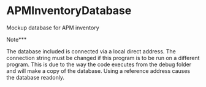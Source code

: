 # APMInventoryDatabase
Mockup database for APM inventory

Note***

The database included is connected via a local direct address. The connection string must be changed if this program is to be run on a different program. This is due to the way the code executes from the debug folder and will make a copy of the database. Using a reference address causes the database readonly.
